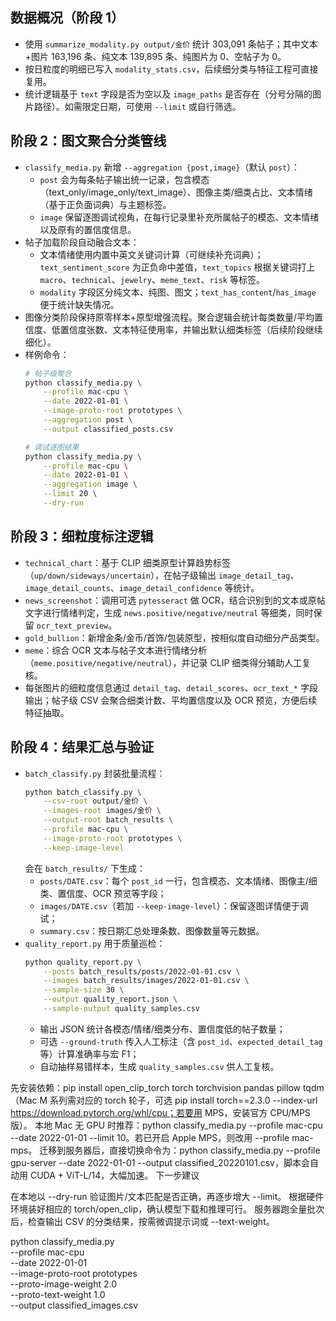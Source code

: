## 数据概况（阶段 1）

- 使用 `summarize_modality.py output/金价` 统计 303,091 条帖子；其中文本+图片 163,196 条、纯文本 139,895 条、纯图片为 0、空帖子为 0。
- 按日粒度的明细已写入 `modality_stats.csv`，后续细分类与特征工程可直接复用。
- 统计逻辑基于 `text` 字段是否为空以及 `image_paths` 是否存在（分号分隔的图片路径）。如需限定日期，可使用 `--limit` 或自行筛选。

## 阶段 2：图文聚合分类管线

- `classify_media.py` 新增 `--aggregation {post,image}`（默认 `post`）：
  - `post` 会为每条帖子输出统一记录，包含模态（text_only/image_only/text_image）、图像主类/细类占比、文本情绪（基于正负面词典）与主题标签。
  - `image` 保留逐图调试视角，在每行记录里补充所属帖子的模态、文本情绪以及原有的置信度信息。
- 帖子加载阶段自动融合文本：
  - 文本情绪使用内置中英文关键词计算（可继续补充词典）；`text_sentiment_score` 为正负命中差值，`text_topics` 根据关键词打上 `macro`、`technical`、`jewelry`、`meme_text`、`risk` 等标签。
  - `modality` 字段区分纯文本、纯图、图文；`text_has_content`/`has_image` 便于统计缺失情况。
- 图像分类阶段保持原零样本+原型增强流程。聚合逻辑会统计每类数量/平均置信度、低置信度张数、文本特征使用率，并输出默认细类标签（后续阶段继续细化）。
- 样例命令：
  ```bash
  # 帖子级聚合
  python classify_media.py \
      --profile mac-cpu \
      --date 2022-01-01 \
      --image-proto-root prototypes \
      --aggregation post \
      --output classified_posts.csv

  # 调试逐图结果
  python classify_media.py \
      --profile mac-cpu \
      --date 2022-01-01 \
      --aggregation image \
      --limit 20 \
      --dry-run
  ```

## 阶段 3：细粒度标注逻辑

- `technical_chart`：基于 CLIP 细类原型计算趋势标签（`up/down/sideways/uncertain`），在帖子级输出 `image_detail_tag`、`image_detail_counts`、`image_detail_confidence` 等统计。
- `news_screenshot`：调用可选 `pytesseract` 做 OCR，结合识别到的文本或原帖文字进行情绪判定，生成 `news.positive/negative/neutral` 等细类，同时保留 `ocr_text_preview`。
- `gold_bullion`：新增金条/金币/首饰/包装原型，按相似度自动细分产品类型。
- `meme`：综合 OCR 文本与帖子文本进行情绪分析（`meme.positive/negative/neutral`），并记录 CLIP 细类得分辅助人工复核。
- 每张图片的细粒度信息通过 `detail_tag`、`detail_scores`、`ocr_text_*` 字段输出；帖子级 CSV 会聚合细类计数、平均置信度以及 OCR 预览，方便后续特征抽取。

## 阶段 4：结果汇总与验证

- `batch_classify.py` 封装批量流程：
  ```bash
  python batch_classify.py \
      --csv-root output/金价 \
      --images-root images/金价 \
      --output-root batch_results \
      --profile mac-cpu \
      --image-proto-root prototypes \
      --keep-image-level
  ```
  会在 `batch_results/` 下生成：
  - `posts/DATE.csv`：每个 `post_id` 一行，包含模态、文本情绪、图像主/细类、置信度、OCR 预览等字段；
  - `images/DATE.csv`（若加 `--keep-image-level`）：保留逐图详情便于调试；
  - `summary.csv`：按日期汇总处理条数、图像数量等元数据。
- `quality_report.py` 用于质量巡检：
  ```bash
  python quality_report.py \
      --posts batch_results/posts/2022-01-01.csv \
      --images batch_results/images/2022-01-01.csv \
      --sample-size 30 \
      --output quality_report.json \
      --sample-output quality_samples.csv
  ```
  - 输出 JSON 统计各模态/情绪/细类分布、置信度低的帖子数量；
  - 可选 `--ground-truth` 传入人工标注（含 `post_id`、`expected_detail_tag` 等）计算准确率与宏 F1；
  - 自动抽样易错样本，生成 `quality_samples.csv` 供人工复核。

先安装依赖：pip install open_clip_torch torch torchvision pandas pillow tqdm（Mac M 系列需对应的 torch 轮子，可选 pip install torch==2.3.0 --index-url https://download.pytorch.org/whl/cpu；若要用 MPS，安装官方 CPU/MPS 版）。
本地 Mac 无 GPU 时推荐：python classify_media.py --profile mac-cpu --date 2022-01-01 --limit 10。若已开启 Apple MPS，则改用 --profile mac-mps。
迁移到服务器后，直接切换命令为：python classify_media.py --profile gpu-server --date 2022-01-01 --output classified_20220101.csv，脚本会自动用 CUDA + ViT-L/14，大幅加速。
下一步建议

在本地以 --dry-run 验证图片/文本匹配是否正确，再逐步增大 --limit。
根据硬件环境装好相应的 torch/open_clip，确认模型下载和推理可行。
服务器跑全量批次后，检查输出 CSV 的分类结果，按需微调提示词或 --text-weight。

python classify_media.py \
    --profile mac-cpu \
    --date 2022-01-01 \
    --image-proto-root prototypes \
    --proto-image-weight 2.0 \
    --proto-text-weight 1.0 \
    --output classified_images.csv
